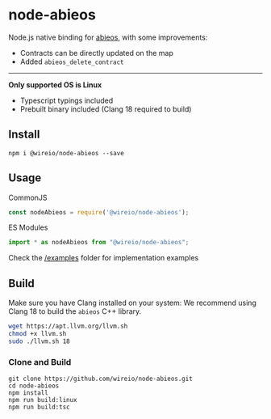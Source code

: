# node-abieos

Node.js native binding for [abieos](https://github.com/Wire-Network/abieos), with some improvements:

- Contracts can be directly updated on the map
- Added `abieos_delete_contract`

----
**Only supported OS is Linux**

- Typescript typings included
- Prebuilt binary included (Clang 18 required to build)

## Install

```shell script
npm i @wireio/node-abieos --save
```

## Usage

CommonJS

```js
const nodeAbieos = require('@wireio/node-abieos');
```

ES Modules

```typescript
import * as nodeAbieos from "@wireio/node-abieos";
```

Check the [/examples](https://github.com/wireio/node-abieos/tree/master/examples) folder for implementation examples

## Build

Make sure you have Clang installed on your system:
We recommend using Clang 18 to build the `abieos` C++ library.

```bash
wget https://apt.llvm.org/llvm.sh
chmod +x llvm.sh
sudo ./llvm.sh 18
```

### Clone and Build

```shell script
git clone https://github.com/wireio/node-abieos.git
cd node-abieos
npm install
npm run build:linux
npm run build:tsc
```
